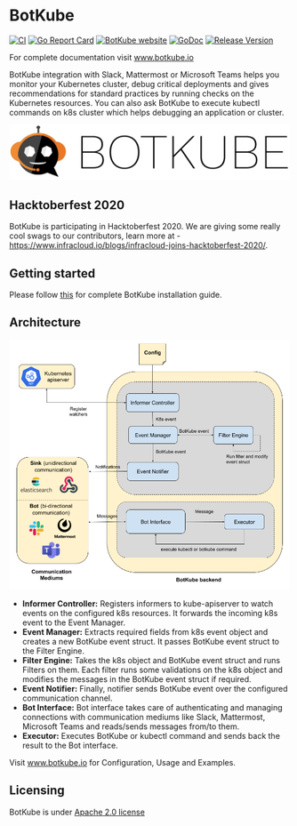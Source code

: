 # BotKube
[![CI](https://github.com/infracloudio/botkube/workflows/CI/badge.svg?branch=develop)](https://github.com/infracloudio/botkube/actions?query=workflow%3ACI+branch%3Adevelop) [![Go Report Card](https://goreportcard.com/badge/github.com/infracloudio/botkube)](https://goreportcard.com/report/github.com/infracloudio/botkube) [![BotKube website](https://img.shields.io/badge/docs-botkube.io-blue.svg)](https://botkube.io) [![GoDoc](https://godoc.org/github.com/infracloudio/botkube?status.svg)](https://godoc.org/github.com/infracloudio/botkube) [![Release Version](https://img.shields.io/github/v/release/infracloudio/botkube?label=Botkube)](https://github.com/infracloudio/botkube/releases/latest)

For complete documentation visit www.botkube.io

BotKube integration with Slack, Mattermost or Microsoft Teams helps you monitor your Kubernetes cluster, debug critical deployments and gives recommendations for standard practices by running checks on the Kubernetes resources.
You can also ask BotKube to execute kubectl commands on k8s cluster which helps debugging an application or cluster.

![](botkube-title.jpg)

## Hacktoberfest 2020
BotKube is participating in Hacktoberfest 2020. We are giving some really cool swags to our contributors, learn more at - https://www.infracloud.io/blogs/infracloud-joins-hacktoberfest-2020/. 

## Getting started
Please follow [this](https://www.botkube.io/installation/) for complete BotKube installation guide.

## Architecture
![](/botkube_arch.jpg)
- **Informer Controller:** Registers informers to kube-apiserver to watch events on the configured k8s resources. It forwards the incoming k8s event to the Event Manager.
- **Event Manager:** Extracts required fields from k8s event object and creates a new BotKube event struct. It passes BotKube event struct to the Filter Engine.
- **Filter Engine:** Takes the k8s object and BotKube event struct and runs Filters on them. Each filter runs some validations on the k8s object and modifies the messages in the BotKube event struct if required.
- **Event Notifier:** Finally, notifier sends BotKube event over the configured communication channel.
- **Bot Interface:** Bot interface takes care of authenticating and managing connections with communication mediums like Slack, Mattermost, Microsoft Teams and reads/sends messages from/to them. 
- **Executor:** Executes BotKube or kubectl command and sends back the result to the Bot interface.

Visit www.botkube.io for Configuration, Usage and Examples.

## Licensing
BotKube is under [Apache 2.0 license](https://github.com/infracloudio/botkube/blob/develop/LICENSE)

